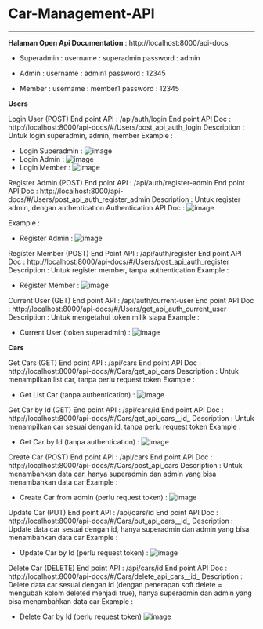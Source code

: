 # Car-Management-API

---
**Halaman Open Api Documentation** : http://localhost:8000/api-docs

- Superadmin :
  username : superadmin
  password : admin

- Admin :
  username : admin1
  password : 12345

- Member :
  username : member1
  password : 12345
  

**Users** 

Login User (POST)
End point API : /api/auth/login
End point API Doc : http://localhost:8000/api-docs/#/Users/post_api_auth_login
Description : Untuk login superadmin, admin, member
Example : 
- Login Superadmin :
  ![image](https://github.com/HandoyoDwiPrasetyo/Car-Management-API/assets/50831826/7fd3fd8a-d651-481e-802a-04d1a5282794)
- Login Admin :
  ![image](https://github.com/HandoyoDwiPrasetyo/Car-Management-API/assets/50831826/7dc21c8b-a6bf-4577-ad03-accc8f3a1212)
- Login Member :
  ![image](https://github.com/HandoyoDwiPrasetyo/Car-Management-API/assets/50831826/78fc7323-4f8b-404d-9e71-844ac8550cc8)


Register Admin (POST)
End point API : /api/auth/register-admin
End point API Doc : http://localhost:8000/api-docs/#/Users/post_api_auth_register_admin
Description : Untuk register admin, dengan authentication
Authentication API Doc : 
  ![image](https://github.com/HandoyoDwiPrasetyo/Car-Management-API/assets/50831826/416980e2-7659-48e1-8506-f910726db32d)

Example :
- Register Admin :
  ![image](https://github.com/HandoyoDwiPrasetyo/Car-Management-API/assets/50831826/cf46b3c2-d859-4b8c-9fb2-0213ccc18689)


Register Member (POST)
End Point API : /api/auth/register
End point API Doc : http://localhost:8000/api-docs/#/Users/post_api_auth_register
Description : Untuk register member, tanpa authentication
Example : 
- Register Member :
  ![image](https://github.com/HandoyoDwiPrasetyo/Car-Management-API/assets/50831826/bbcd81e6-a910-4861-add6-0b582a51debd)


Current User (GET)
End point API : /api/auth/current-user
End point API Doc : http://localhost:8000/api-docs/#/Users/get_api_auth_current_user
Description : Untuk mengetahui token milik siapa
Example : 
- Current User (token superadmin) :
  ![image](https://github.com/HandoyoDwiPrasetyo/Car-Management-API/assets/50831826/65829fd7-008d-4686-869b-214116f60fda)



  
**Cars**

Get Cars (GET)
End point API : /api/cars
End point API Doc : http://localhost:8000/api-docs/#/Cars/get_api_cars
Description : Untuk menampilkan list car, tanpa perlu request token
Example : 
- Get List Car (tanpa authentication) :
  ![image](https://github.com/HandoyoDwiPrasetyo/Car-Management-API/assets/50831826/f1645891-a83a-42de-9e64-a896eecf8a69)


Get Car by Id (GET)
End point API : /api/cars/id
End point API Doc : http://localhost:8000/api-docs/#/Cars/get_api_cars__id_
Description : Untuk menampilkan car sesuai dengan id, tanpa perlu request token
Example : 
- Get Car by Id (tanpa authentication) :
  ![image](https://github.com/HandoyoDwiPrasetyo/Car-Management-API/assets/50831826/abe8134e-db78-43c0-9978-e6827253d7ba)

  
Create Car (POST)
End point API : /api/cars
End point API Doc : http://localhost:8000/api-docs/#/Cars/post_api_cars
Description : Untuk menambahkan data car, hanya superadmin dan admin yang bisa menambahkan data car
Example :
- Create Car from admin (perlu request token) :
  ![image](https://github.com/HandoyoDwiPrasetyo/Car-Management-API/assets/50831826/36ed290b-53bb-41c5-b90e-0b63307a7453)


Update Car (PUT)
End point API : /api/cars/id
End point API Doc : http://localhost:8000/api-docs/#/Cars/put_api_cars__id_
Description : Update data car sesuai dengan id, hanya superadmin dan admin yang bisa menambahkan data car
Example : 
- Update Car by Id (perlu request token) :
  ![image](https://github.com/HandoyoDwiPrasetyo/Car-Management-API/assets/50831826/d64e75c2-651c-4a0f-8527-abcdc0bcd84d)

  
Delete Car (DELETE)
End point API : /api/cars/id
End point API Doc : http://localhost:8000/api-docs/#/Cars/delete_api_cars__id_
Description : Delete data car sesuai dengan id (dengan penerapan soft delete = mengubah kolom deleted menjadi true), hanya superadmin dan admin yang bisa menambahkan data car
Example : 
- Delete Car by Id (perlu request token)
  ![image](https://github.com/HandoyoDwiPrasetyo/Car-Management-API/assets/50831826/1b23d80a-e963-4876-912d-c8e87abea870)


